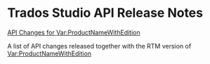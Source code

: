 Trados Studio API Release Notes
=============

[API Changes for <Var:ProductNameWithEdition>](tradosstudio2022.md)

A list of API changes released together with the RTM version of <Var:ProductNameWithEdition>






